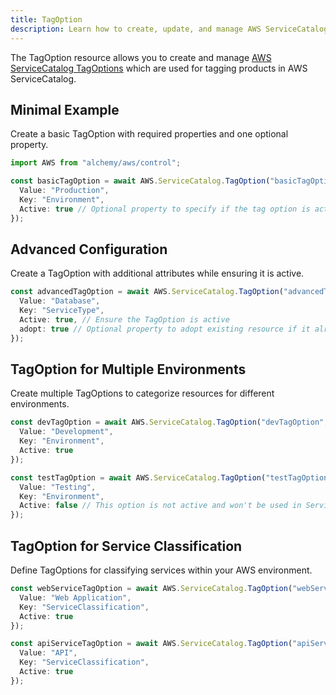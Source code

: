 ```yaml
---
title: TagOption
description: Learn how to create, update, and manage AWS ServiceCatalog TagOptions using Alchemy Cloud Control.
---
```


The TagOption resource allows you to create and manage [AWS ServiceCatalog TagOptions](https://docs.aws.amazon.com/servicecatalog/latest/userguide/) which are used for tagging products in AWS ServiceCatalog.

## Minimal Example

Create a basic TagOption with required properties and one optional property.

```ts
import AWS from "alchemy/aws/control";

const basicTagOption = await AWS.ServiceCatalog.TagOption("basicTagOption", {
  Value: "Production",
  Key: "Environment",
  Active: true // Optional property to specify if the tag option is active
});
```

## Advanced Configuration

Create a TagOption with additional attributes while ensuring it is active.

```ts
const advancedTagOption = await AWS.ServiceCatalog.TagOption("advancedTagOption", {
  Value: "Database",
  Key: "ServiceType",
  Active: true, // Ensure the TagOption is active
  adopt: true // Optional property to adopt existing resource if it already exists
});
```

## TagOption for Multiple Environments

Create multiple TagOptions to categorize resources for different environments.

```ts
const devTagOption = await AWS.ServiceCatalog.TagOption("devTagOption", {
  Value: "Development",
  Key: "Environment",
  Active: true
});

const testTagOption = await AWS.ServiceCatalog.TagOption("testTagOption", {
  Value: "Testing",
  Key: "Environment",
  Active: false // This option is not active and won't be used in ServiceCatalog
});
```

## TagOption for Service Classification

Define TagOptions for classifying services within your AWS environment.

```ts
const webServiceTagOption = await AWS.ServiceCatalog.TagOption("webServiceTagOption", {
  Value: "Web Application",
  Key: "ServiceClassification",
  Active: true
});

const apiServiceTagOption = await AWS.ServiceCatalog.TagOption("apiServiceTagOption", {
  Value: "API",
  Key: "ServiceClassification",
  Active: true
});
```